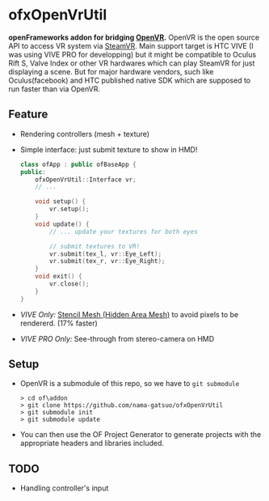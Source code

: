 # ofxOpenVrUtil
**openFrameworks addon for bridging [OpenVR](https://github.com/ValveSoftware/openvr).** OpenVR is the open source API to access VR system via [SteamVR](https://store.steampowered.com/steamvr). Main support target is HTC VIVE (I was using VIVE PRO for developping) but it might be compatible to Oculus Rift S, Valve Index or other VR hardwares which can play SteamVR for just displaying a scene. But for major hardware vendors, such like Oculus(facebook) and HTC published native SDK which are supposed to run faster than via OpenVR.

## Feature
* Rendering controllers (mesh + texture)
* Simple interface: just submit texture to show in HMD!

    ```C++
    class ofApp : public ofBaseApp {
    public:
        ofxOpenVrUtil::Interface vr;
        // ...

        void setup() {
            vr.setup();
        }
        void update() {
            // ... update your textures for both eyes

            // submit textures to VR!
            vr.submit(tex_l, vr::Eye_Left);
            vr.submit(tex_r, vr::Eye_Right);
        }
        void exit() {
            vr.close();
        }
    }

    ```

* *VIVE Only:* [Stencil Mesh (Hidden Area Mesh)](https://youtu.be/ya8vKZRBXdw?t=3449) to avoid pixels to be rendererd. (17% faster)
* *VIVE PRO Only:* See-through from stereo-camera on HMD

## Setup
* OpenVR is a submodule of this repo, so we have to `git submodule`

    ```
    > cd of\addon
    > git clone https://github.com/nama-gatsuo/ofxOpenVrUtil
    > git submodule init
    > git submodule update

    ```

* You can then use the OF Project Generator to generate projects with the appropriate headers and libraries included.

## TODO
* Handling controller's input
